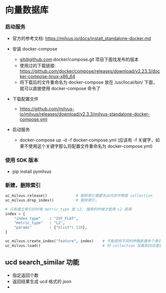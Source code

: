 # 向量数据库

### 启动服务

* 官方的参考文档: https://milvus.io/docs/install_standalone-docker.md

* 安装 docker-compose
  * git@github.com:docker/compose.git 项目下面找发布的版本
  * 使用过的下载链接: https://github.com/docker/compose/releases/download/v2.23.3/docker-compose-linux-x86_64
  * 将下载后的文件重命名为 docker-compose 放在 /usr/local/bin/ 下面，就可以直接使用 docker-compose 命令了 
  
* 下载配置文件 
  * https://github.com/milvus-io/milvus/releases/download/v2.3.3/milvus-standalone-docker-compose.yml

* 启动服务
  * docker-compose up -d -f docker-compose.yml (应该有 -f 关键字，如果不使用这个关键字那么将配置文件重命名为 docker-compose.yml)


### 使用 SDK 版本

* pip install pymilvus 

### 新建，删除索引

```python
uc_milvus.release()             # 删除索引需要先从内存中释放 collection
uc_milvus.drop_index()          # 删除索引，

# 只有建立索引的时候 metric_type 是 L2, 搜索的时候才能用 L2 距离
index = {
    "index_type"    : "IVF_FLAT",
    "metric_type"   : "L2",
    "params"        : {"nlist": 128},
}

uc_milvus.create_index("feature", index)    # 不能使用不同的参数新建多个索引，
uc_milvus.load()                            # 将 collection 加载到内存里面
```

## ucd search_similar 功能

* 指定返回个数
* 返回结果生成 ucd 格式的 json
* 




